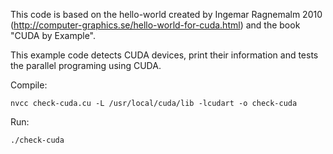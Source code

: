This code is based on the hello-world created by Ingemar Ragnemalm 2010 (http://computer-graphics.se/hello-world-for-cuda.html) and the book "CUDA by Example".

This example code detects CUDA devices, print their information and tests the parallel programing using CUDA.

Compile:
```
nvcc check-cuda.cu -L /usr/local/cuda/lib -lcudart -o check-cuda
```

Run:
```
./check-cuda
```
